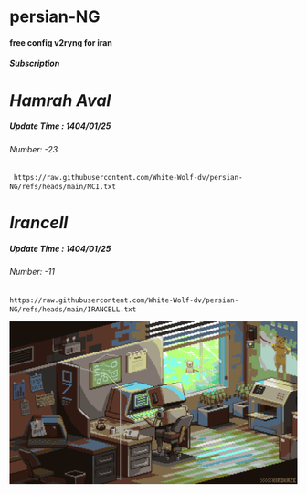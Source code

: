 # persian-NG

#### free config v2ryng for iran

##### Subscription

  # *****Hamrah Aval*****
  
<h5>Update Time : 1404/01/25</h5>

<h6>Number: -23</h6>

     https://raw.githubusercontent.com/White-Wolf-dv/persian-NG/refs/heads/main/MCI.txt

# *****Irancell*****

<h5>Update Time : 1404/01/25</h5>

<h6>Number: -11 </h6>

    https://raw.githubusercontent.com/White-Wolf-dv/persian-NG/refs/heads/main/IRANCELL.txt

<p align="center">
<img  src="https://github.com/White-Wolf-dv/White-Wolf-dv/blob/main/Gif/14.gif">
</p>
